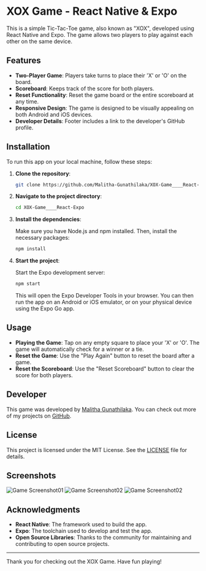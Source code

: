 
# XOX Game - React Native & Expo

This is a simple Tic-Tac-Toe game, also known as "XOX", developed using React Native and Expo. The game allows two players to play against each other on the same device.

## Features

- **Two-Player Game**: Players take turns to place their 'X' or 'O' on the board.
- **Scoreboard**: Keeps track of the score for both players.
- **Reset Functionality**: Reset the game board or the entire scoreboard at any time.
- **Responsive Design**: The game is designed to be visually appealing on both Android and iOS devices.
- **Developer Details**: Footer includes a link to the developer's GitHub profile.

## Installation

To run this app on your local machine, follow these steps:

1. **Clone the repository**:

   ```bash
   git clone https://github.com/Malitha-Gunathilaka/XOX-Game____React-Expo.git
   ```

2. **Navigate to the project directory**:

   ```bash
   cd XOX-Game____React-Expo
   ```

3. **Install the dependencies**:

   Make sure you have Node.js and npm installed. Then, install the necessary packages:

   ```bash
   npm install
   ```

4. **Start the project**:

   Start the Expo development server:

   ```bash
   npm start
   ```

   This will open the Expo Developer Tools in your browser. You can then run the app on an Android or iOS emulator, or on your physical device using the Expo Go app.

## Usage

- **Playing the Game**: Tap on any empty square to place your 'X' or 'O'. The game will automatically check for a winner or a tie.
- **Reset the Game**: Use the "Play Again" button to reset the board after a game.
- **Reset the Scoreboard**: Use the "Reset Scoreboard" button to clear the score for both players.

## Developer

This game was developed by [Malitha Gunathilaka](https://github.com/Malitha-Gunathilaka). You can check out more of my projects on [GitHub](https://github.com/Malitha-Gunathilaka).

## License

This project is licensed under the MIT License. See the [LICENSE](LICENSE) file for details.

## Screenshots

![Game Screenshot01](https://github.com/Malitha-Gunathilaka/XOX-Game____React-Expo/blob/master/s1.jpg) 
![Game Screenshot02](https://github.com/Malitha-Gunathilaka/XOX-Game____React-Expo/blob/master/s2.jpg)
![Game Screenshot02](https://github.com/Malitha-Gunathilaka/XOX-Game____React-Expo/blob/master/s3.jpg)



## Acknowledgments

- **React Native**: The framework used to build the app.
- **Expo**: The toolchain used to develop and test the app.
- **Open Source Libraries**: Thanks to the community for maintaining and contributing to open source projects.

---

Thank you for checking out the XOX Game. Have fun playing!
